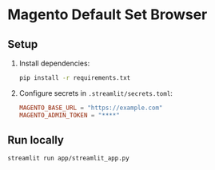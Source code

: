 # Magento Default Set Browser

## Setup

1. Install dependencies:
   ```bash
   pip install -r requirements.txt
   ```
2. Configure secrets in `.streamlit/secrets.toml`:
   ```toml
   MAGENTO_BASE_URL = "https://example.com"
   MAGENTO_ADMIN_TOKEN = "****"
   ```

## Run locally

```bash
streamlit run app/streamlit_app.py
```
